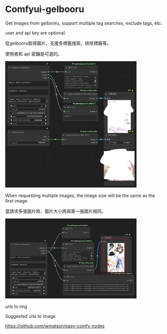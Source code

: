 # Comfyui-gelbooru




Get images from gelbooru, support multiple tag searches, exclude tags, etc.

user and api key are optional.


從gelbooru取得圖片，支援多標籤搜索，排除標籤等。

使用者和 api 密鑰是可選的。

<img src='1.png' width='420'>

When requesting multiple images, the image size will be the same as the first image.

當請求多張圖片時，圖片大小將與第一張圖片相同。

<img src='2.png' width='420'>

urls to img

Suggested urls to image


https://github.com/wmatson/easy-comfy-nodes
